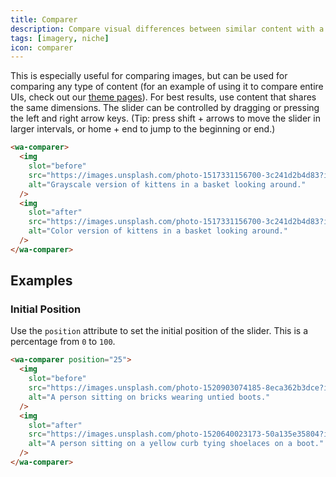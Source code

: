 ```yaml
---
title: Comparer
description: Compare visual differences between similar content with a sliding panel.
tags: [imagery, niche]
icon: comparer
---
```


This is especially useful for comparing images, but can be used for comparing any type of content (for an example of using it to compare entire UIs, check out our [theme pages](/docs/themes/default/)).
For best results, use content that shares the same dimensions.
The slider can be controlled by dragging or pressing the left and right arrow keys. (Tip: press shift + arrows to move the slider in larger intervals, or home + end to jump to the beginning or end.)

```html {.example}
<wa-comparer>
  <img
    slot="before"
    src="https://images.unsplash.com/photo-1517331156700-3c241d2b4d83?ixlib=rb-1.2.1&ixid=eyJhcHBfaWQiOjEyMDd9&auto=format&fit=crop&w=800&q=80&sat=-100&bri=-5"
    alt="Grayscale version of kittens in a basket looking around."
  />
  <img
    slot="after"
    src="https://images.unsplash.com/photo-1517331156700-3c241d2b4d83?ixlib=rb-1.2.1&ixid=eyJhcHBfaWQiOjEyMDd9&auto=format&fit=crop&w=800&q=80"
    alt="Color version of kittens in a basket looking around."
  />
</wa-comparer>
```

## Examples

### Initial Position

Use the `position` attribute to set the initial position of the slider. This is a percentage from `0` to `100`.

```html {.example}
<wa-comparer position="25">
  <img
    slot="before"
    src="https://images.unsplash.com/photo-1520903074185-8eca362b3dce?ixlib=rb-1.2.1&ixid=eyJhcHBfaWQiOjEyMDd9&auto=format&fit=crop&w=1200&q=80"
    alt="A person sitting on bricks wearing untied boots."
  />
  <img
    slot="after"
    src="https://images.unsplash.com/photo-1520640023173-50a135e35804?ixlib=rb-1.2.1&ixid=eyJhcHBfaWQiOjEyMDd9&auto=format&fit=crop&w=2250&q=80"
    alt="A person sitting on a yellow curb tying shoelaces on a boot."
  />
</wa-comparer>
```
